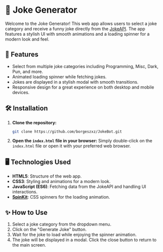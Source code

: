 # 🌟 Joke Generator

Welcome to the Joke Generator! This web app allows users to select a joke category and receive a funny joke directly from the [JokeAPI](https://jokeapi.dev/). The app features a stylish UI with smooth animations and a loading spinner for a modern look and feel.

## 🎨 Features

- Select from multiple joke categories including Programming, Misc, Dark, Pun, and more.
- Animated loading spinner while fetching jokes.
- Jokes are displayed in a stylish modal with smooth transitions.
- Responsive design for a great experience on both desktop and mobile devices.

## 🛠️ Installation

1. **Clone the repository:**
   ```bash
   git clone https://github.com/borgeszxz/JokeBot.git
   ```
2. **Open the `index.html` file in your browser:**
   Simply double-click on the `index.html` file or open it with your preferred web browser.

## 🖥️ Technologies Used

- **HTML5**: Structure of the web app.
- **CSS3**: Styling and animations for a modern look.
- **JavaScript (ES6)**: Fetching data from the JokeAPI and handling UI interactions.
- **[SpinKit](https://tobiasahlin.com/spinkit/)**: CSS spinners for the loading animation.

## ✨ How to Use

1. Select a joke category from the dropdown menu.
2. Click on the "Generate Joke" button.
3. Wait for the joke to load while enjoying the spinner animation.
4. The joke will be displayed in a modal. Click the close button to return to the main screen.
